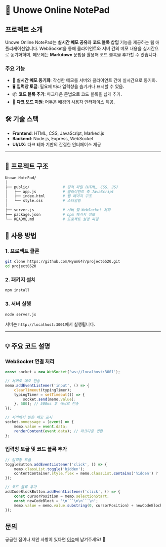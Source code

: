 # 📝 Unowe Online NotePad

## 프로젝트 소개
Unowe Online NotePad는 **실시간 메모 공유**와 **코드 블록 삽입** 기능을 제공하는 웹 애플리케이션입니다. WebSocket을 통해 클라이언트와 서버 간의 메모 내용을 실시간으로 동기화하며, 메모에는 **Markdown** 문법을 활용해 코드 블록을 추가할 수 있습니다.

### 주요 기능
- 🔄 **실시간 메모 동기화**: 작성한 메모를 서버와 클라이언트 간에 실시간으로 동기화.
- 🖥 **입력창 토글**: 필요에 따라 입력창을 숨기거나 표시할 수 있음.
- 📦 **코드 블록 추가**: 마크다운 문법으로 코드 블록을 쉽게 추가.
- 🎨 **다크 모드 지원**: 어두운 배경의 사용자 인터페이스 제공.

## 🛠 기술 스택
- **Frontend**: HTML, CSS, JavaScript, Marked.js
- **Backend**: Node.js, Express, WebSocket
- **UI/UX**: 다크 테마 기반의 간결한 인터페이스 제공

---

## 📂 프로젝트 구조

```bash
Unowe-NotePad/
│
├── public/               # 정적 파일 (HTML, CSS, JS)
│   ├── app.js            # 클라이언트 측 JavaScript
│   ├── index.html        # 웹 페이지 구조
│   └── style.css         # 스타일링
│
├── server.js             # 서버 및 WebSocket 처리
├── package.json          # npm 패키지 정보
└── README.md             # 프로젝트 설명 파일
```

## 🚀 사용 방법

### 1. 프로젝트 클론

```bash
git clone https://github.com/Hyun647/project6520.git
cd project6520
```

### 2. 패키지 설치

```bash
npm install
```

### 3. 서버 실행

```bash
node server.js
```

서버는 `http://localhost:3001`에서 실행됩니다.

---

## 💡 주요 코드 설명

### WebSocket 연결 처리

```javascript
const socket = new WebSocket('ws://localhost:3001');

// 서버로 메모 전송
memo.addEventListener('input', () => {
    clearTimeout(typingTimer);
    typingTimer = setTimeout(() => {
        socket.send(memo.value);
    }, 500); // 500ms 후 서버로 전송
});

// 서버에서 받은 메모 표시
socket.onmessage = (event) => {
    memo.value = event.data;
    renderContent(event.data); // 마크다운 변환
};
```

### 입력창 토글 및 코드 블록 추가

```javascript
// 입력창 토글
toggleButton.addEventListener('click', () => {
    memo.classList.toggle('hidden');
    contentContainer.style.flex = memo.classList.contains('hidden') ? '1' : '0.5';
});

// 코드 블록 추가
addCodeBlockButton.addEventListener('click', () => {
    const cursorPosition = memo.selectionStart;
    const newCodeBlock = '\n```\n\n```\n';
    memo.value = memo.value.substring(0, cursorPosition) + newCodeBlock + memo.value.substring(cursorPosition);
});
```

## 문의
궁금한 점이나 제안 사항이 있다면 [이슈](https://github.com/Hyun647/project6520.git/issues)에 남겨주세요! 💬